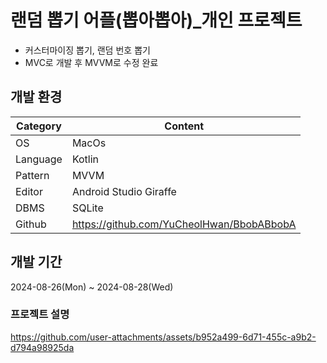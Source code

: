 # 랜덤 뽑기 어플(뽑아뽑아)_개인 프로젝트
  * 커스터마이징 뽑기, 랜덤 번호 뽑기
  * MVC로 개발 후 MVVM로 수정 완료

## 개발 환경
| Category | Content |
| --- | --- |
| OS | MacOs |
| Language | Kotlin |
| Pattern | MVVM |
| Editor | Android Studio Giraffe |
| DBMS | SQLite |
| Github | https://github.com/YuCheolHwan/BbobABbobA |



## 개발 기간
2024-08-26(Mon) ~ 2024-08-28(Wed)

### 프로젝트 설명
https://github.com/user-attachments/assets/b952a499-6d71-455c-a9b2-d794a98925da

